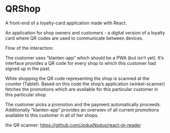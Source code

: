 # QRShop
A front-end of a loyalty-card application made with React.

An application for shop owners and customers - a digital version of a loyalty card where QR codes are used to communicate between devices.

Flow of the interaction: 

The customer uses “klanten-app” which should be a PWA (but isn’t yet). It’s interface provides a QR code for every shop to which this customer had signed up in the past. 

While shopping the QR code representing the shop is scanned at the counter (Tablet). Based on this code the shop’s application (winkel-scanner) fetches the promotions which are available for this particular customer in this particular shop. 

The customer picks a  promotion  and the payment automatically proceeds.
Additionally “klanten-app” provides an overwiev of all current promotions available to this customer in all of her shops.

the QR scanner: https://github.com/JodusNodus/react-qr-reader

